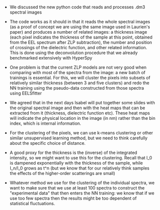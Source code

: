 * We discussed the new python code that reads and processes .dm3 spectral images

* The code works as it should in that it reads the whole spectral images (as a proof of concept we are using the same image used in Laurien's paper) and produces a number of related images: a thickness image (each pixel indicates the thickness of the sample at this point, obtained from the EEL spectrum after ZLP subtraction), the number and position of crossings of the dielectric function, and other related information. This is done using the deconvolution procedure that we already benchmarked extensively with HyperSpy

* One problem is that the current ZLP models are not very good when comparing with most of the spectra from the image: a new batch of trainings is essential. For this, we will cluster the pixels into subsets of relatively similar thickness (between 3 and five clusters) and redo the NN training using the pseudo-data constructed from those spectra using EELSfitter

* We agreed that in the next days Isabel will put together some slides with the original spectral image and then with the heat maps that can be extracted from it (thickness, dielectric function etc). These heat maps will indicate the physical location in the image (in nm) rather than the bin index, which is internal information.

* For the clustering of the pixels, we can use k-means clustering or other similar unsupervised learning method, but we need to think carefully about the specific choice of distance.

* A good proxy for the thickness is the (inverse) of the integrated intensity, so we might want to use this for the clustering. Recall that I_0 is dampened exponentially with the thickness of the sample, while I_n/I_0 grows as t^n (but we know that for our relatively think samples the effects of the higher-order scatterings are small)

* Whatever method we use for the clustering of the individual spectra, we want to make sure that we use at least 100 spectra to construct the "experimental data" that then enters the NN training: we know that if we use too few spectra then the results might be too dependent of statistical fluctuations.
